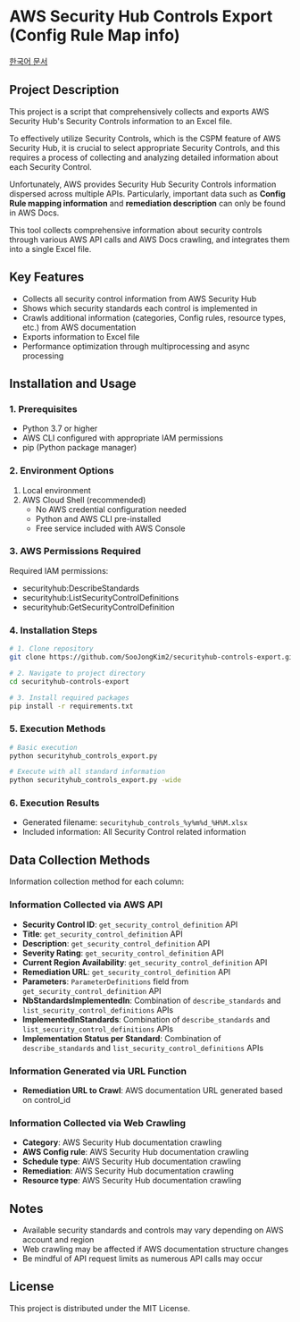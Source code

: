 # AWS Security Hub Controls Export (Config Rule Map info)

[한국어 문서](README.ko.md)

## Project Description

This project is a script that comprehensively collects and exports AWS Security Hub's Security Controls information to an Excel file.

To effectively utilize Security Controls, which is the CSPM feature of AWS Security Hub, it is crucial to select appropriate Security Controls,
and this requires a process of collecting and analyzing detailed information about each Security Control.

Unfortunately, AWS provides Security Hub Security Controls information dispersed across multiple APIs.
Particularly, important data such as **Config Rule mapping information** and **remediation description** can only be found in AWS Docs.

This tool collects comprehensive information about security controls through various AWS API calls and AWS Docs crawling, and integrates them into a single Excel file.

## Key Features
- Collects all security control information from AWS Security Hub
- Shows which security standards each control is implemented in
- Crawls additional information (categories, Config rules, resource types, etc.) from AWS documentation
- Exports information to Excel file
- Performance optimization through multiprocessing and async processing

## Installation and Usage

### 1. Prerequisites
- Python 3.7 or higher
- AWS CLI configured with appropriate IAM permissions
- pip (Python package manager)

### 2. Environment Options
1. Local environment
2. AWS Cloud Shell (recommended)
   - No AWS credential configuration needed
   - Python and AWS CLI pre-installed
   - Free service included with AWS Console

### 3. AWS Permissions Required
Required IAM permissions:
- securityhub:DescribeStandards
- securityhub:ListSecurityControlDefinitions
- securityhub:GetSecurityControlDefinition

### 4. Installation Steps

```bash
# 1. Clone repository
git clone https://github.com/SooJongKim2/securityhub-controls-export.git

# 2. Navigate to project directory
cd securityhub-controls-export

# 3. Install required packages
pip install -r requirements.txt
```

### 5. Execution Methods

```bash
# Basic execution
python securityhub_controls_export.py

# Execute with all standard information
python securityhub_controls_export.py -wide
```

### 6. Execution Results
- Generated filename: `securityhub_controls_%y%m%d_%H%M.xlsx`
- Included information: All Security Control related information

## Data Collection Methods

Information collection method for each column:

### Information Collected via AWS API
- **Security Control ID**: `get_security_control_definition` API
- **Title**: `get_security_control_definition` API
- **Description**: `get_security_control_definition` API
- **Severity Rating**: `get_security_control_definition` API
- **Current Region Availability**: `get_security_control_definition` API
- **Remediation URL**: `get_security_control_definition` API
- **Parameters**: `ParameterDefinitions` field from `get_security_control_definition` API
- **NbStandardsImplementedIn**: Combination of `describe_standards` and `list_security_control_definitions` APIs
- **ImplementedInStandards**: Combination of `describe_standards` and `list_security_control_definitions` APIs
- **Implementation Status per Standard**: Combination of `describe_standards` and `list_security_control_definitions` APIs

### Information Generated via URL Function
- **Remediation URL to Crawl**: AWS documentation URL generated based on control_id

### Information Collected via Web Crawling
- **Category**: AWS Security Hub documentation crawling
- **AWS Config rule**: AWS Security Hub documentation crawling
- **Schedule type**: AWS Security Hub documentation crawling
- **Remediation**: AWS Security Hub documentation crawling
- **Resource type**: AWS Security Hub documentation crawling

## Notes
- Available security standards and controls may vary depending on AWS account and region
- Web crawling may be affected if AWS documentation structure changes
- Be mindful of API request limits as numerous API calls may occur

## License
This project is distributed under the MIT License.